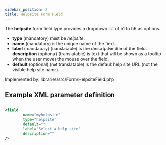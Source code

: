 ```yaml
---
sidebar_position: 2
title: Helpsite Form Field
---
```



The **helpsite** form field type provides a dropdown list of h1 to h6 as options.

- **type** (mandatory) must be *helpsite*.
- **name** (mandatory) is the unique name of the field.
- **label** (mandatory) (translatable) is the descriptive title of the
  field.
  **description** (optional) (translatable) is text that will be shown
  as a tooltip when the user moves the mouse over the field.
- **default** (optional) (not translatable) is the default help site URL (not the visible help site name).

Implemented by: libraries/src/Form/HelpsiteField.php

## Example XML parameter definition

```xml

<field
        name="myhelpsite" 
        type="helpsite" 
        default="" 
        label="Select a help site" 
        description=""
/>
```
